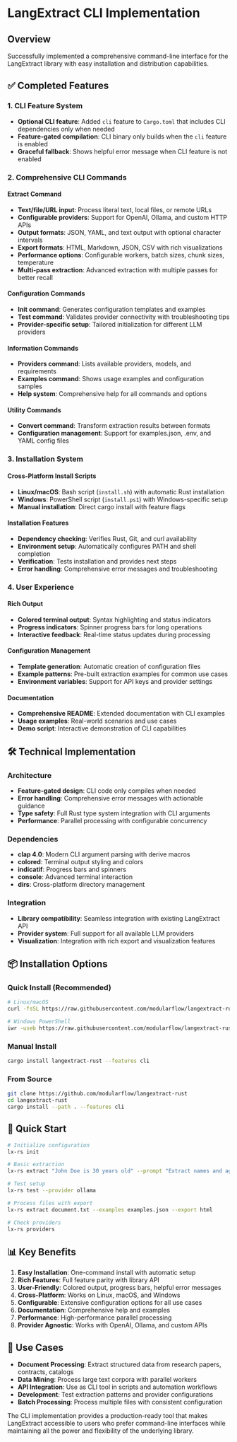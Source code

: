 # LangExtract CLI Implementation

## Overview

Successfully implemented a comprehensive command-line interface for the LangExtract library with easy installation and distribution capabilities.

## ✅ Completed Features

### 1. CLI Feature System
- **Optional CLI feature**: Added `cli` feature to `Cargo.toml` that includes CLI dependencies only when needed
- **Feature-gated compilation**: CLI binary only builds when the `cli` feature is enabled
- **Graceful fallback**: Shows helpful error message when CLI feature is not enabled

### 2. Comprehensive CLI Commands

#### Extract Command
- **Text/file/URL input**: Process literal text, local files, or remote URLs
- **Configurable providers**: Support for OpenAI, Ollama, and custom HTTP APIs
- **Output formats**: JSON, YAML, and text output with optional character intervals
- **Export formats**: HTML, Markdown, JSON, CSV with rich visualizations
- **Performance options**: Configurable workers, batch sizes, chunk sizes, temperature
- **Multi-pass extraction**: Advanced extraction with multiple passes for better recall

#### Configuration Commands
- **Init command**: Generates configuration templates and examples
- **Test command**: Validates provider connectivity with troubleshooting tips
- **Provider-specific setup**: Tailored initialization for different LLM providers

#### Information Commands
- **Providers command**: Lists available providers, models, and requirements
- **Examples command**: Shows usage examples and configuration samples
- **Help system**: Comprehensive help for all commands and options

#### Utility Commands
- **Convert command**: Transform extraction results between formats
- **Configuration management**: Support for examples.json, .env, and YAML config files

### 3. Installation System

#### Cross-Platform Install Scripts
- **Linux/macOS**: Bash script (`install.sh`) with automatic Rust installation
- **Windows**: PowerShell script (`install.ps1`) with Windows-specific setup
- **Manual installation**: Direct cargo install with feature flags

#### Installation Features
- **Dependency checking**: Verifies Rust, Git, and curl availability
- **Environment setup**: Automatically configures PATH and shell completion
- **Verification**: Tests installation and provides next steps
- **Error handling**: Comprehensive error messages and troubleshooting

### 4. User Experience

#### Rich Output
- **Colored terminal output**: Syntax highlighting and status indicators
- **Progress indicators**: Spinner progress bars for long operations
- **Interactive feedback**: Real-time status updates during processing

#### Configuration Management
- **Template generation**: Automatic creation of configuration files
- **Example patterns**: Pre-built extraction examples for common use cases
- **Environment variables**: Support for API keys and provider settings

#### Documentation
- **Comprehensive README**: Extended documentation with CLI examples
- **Usage examples**: Real-world scenarios and use cases
- **Demo script**: Interactive demonstration of CLI capabilities

## 🛠️ Technical Implementation

### Architecture
- **Feature-gated design**: CLI code only compiles when needed
- **Error handling**: Comprehensive error messages with actionable guidance
- **Type safety**: Full Rust type system integration with CLI arguments
- **Performance**: Parallel processing with configurable concurrency

### Dependencies
- **clap 4.0**: Modern CLI argument parsing with derive macros
- **colored**: Terminal output styling and colors
- **indicatif**: Progress bars and spinners
- **console**: Advanced terminal interaction
- **dirs**: Cross-platform directory management

### Integration
- **Library compatibility**: Seamless integration with existing LangExtract API
- **Provider system**: Full support for all available LLM providers
- **Visualization**: Integration with rich export and visualization features

## 📦 Installation Options

### Quick Install (Recommended)
```bash
# Linux/macOS
curl -fsSL https://raw.githubusercontent.com/modularflow/langextract-rust/main/install.sh | bash

# Windows PowerShell
iwr -useb https://raw.githubusercontent.com/modularflow/langextract-rust/main/install.ps1 | iex
```

### Manual Install
```bash
cargo install langextract-rust --features cli
```

### From Source
```bash
git clone https://github.com/modularflow/langextract-rust
cd langextract-rust
cargo install --path . --features cli
```

## 🚀 Quick Start

```bash
# Initialize configuration
lx-rs init

# Basic extraction
lx-rs extract "John Doe is 30 years old" --prompt "Extract names and ages"

# Test setup
lx-rs test --provider ollama

# Process files with export
lx-rs extract document.txt --examples examples.json --export html

# Check providers
lx-rs providers
```

## 📊 Key Benefits

1. **Easy Installation**: One-command install with automatic setup
2. **Rich Features**: Full feature parity with library API
3. **User-Friendly**: Colored output, progress bars, helpful error messages
4. **Cross-Platform**: Works on Linux, macOS, and Windows
5. **Configurable**: Extensive configuration options for all use cases
6. **Documentation**: Comprehensive help and examples
7. **Performance**: High-performance parallel processing
8. **Provider Agnostic**: Works with OpenAI, Ollama, and custom APIs

## 🎯 Use Cases

- **Document Processing**: Extract structured data from research papers, contracts, catalogs
- **Data Mining**: Process large text corpora with parallel workers
- **API Integration**: Use as CLI tool in scripts and automation workflows
- **Development**: Test extraction patterns and provider configurations
- **Batch Processing**: Process multiple files with consistent configuration

The CLI implementation provides a production-ready tool that makes LangExtract accessible to users who prefer command-line interfaces while maintaining all the power and flexibility of the underlying library.
